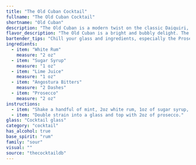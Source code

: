 ```yaml
---
title: "The Old Cuban Cocktail"
fullname: "The Old Cuban Cocktail"
shortname: "Old Cuban"
description: "The Old Cuban is a modern twist on the classic Daiquiri, belonging to the sour family of cocktails. Though not a traditional Cuban drink, it is believed to have originated in the early 2000s, inspired by the Daiquiri's Cuban roots and the effervescence of Prosecco. "
flavor_description: "The Old Cuban is a bright and bubbly delight. The white rum provides a smooth, slightly sweet base, while the lime juice delivers a tart and refreshing zing.  The sugar syrup balances the acidity with a touch of sweetness, and the Angostura bitters add a subtle, aromatic complexity. The Prosecco provides a lively effervescence that cleanses the palate.  Overall, the Old Cuban is a delicious and sophisticated cocktail that's perfect for any occasion. "
bartender_tips: "Chill your glass and ingredients, especially the Prosecco, for a crisp, refreshing experience. Muddle the lime and sugar syrup gently to avoid bitterness. Use a good quality white rum with a bit of spice for complexity. Build the cocktail in the glass, topping with Prosecco to maintain its effervescence. A twist of lime adds a touch of elegance. "
ingredients:
  - item: "White Rum"
    measure: "2 oz"
  - item: "Sugar Syrup"
    measure: "1 oz"
  - item: "Lime Juice"
    measure: "1 oz"
  - item: "Angostura Bitters"
    measure: "2 Dashes"
  - item: "Prosecco"
    measure: "2 oz"
instructions:
  - item: "Shake a handful of mint, 2oz white rum, 1oz of sugar syrup, 1oz lime juice and 2 dashes angostura bitters with ice."
  - item: "Double strain into a glass and top with 2oz of prosecco."
glass: "Cocktail glass"
category: "cocktail"
has_alcohol: true
base_spirit: "rum"
family: "sour"
visual: ""
source: "thecocktaildb"
---
```


